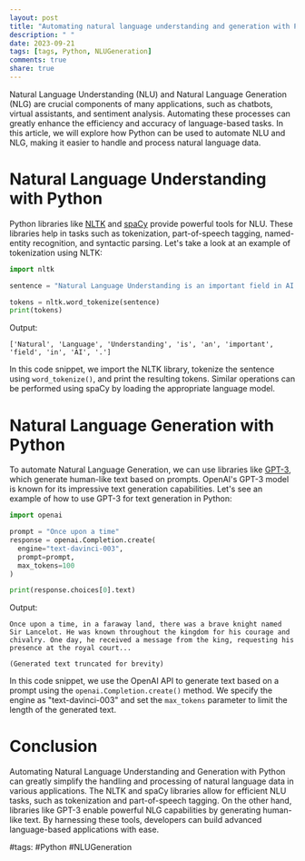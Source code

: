 ```yaml
---
layout: post
title: "Automating natural language understanding and generation with Python"
description: " "
date: 2023-09-21
tags: [tags, Python, NLUGeneration]
comments: true
share: true
---
```


Natural Language Understanding (NLU) and Natural Language Generation (NLG) are crucial components of many applications, such as chatbots, virtual assistants, and sentiment analysis. Automating these processes can greatly enhance the efficiency and accuracy of language-based tasks. In this article, we will explore how Python can be used to automate NLU and NLG, making it easier to handle and process natural language data.

# Natural Language Understanding with Python

Python libraries like [NLTK](https://www.nltk.org/) and [spaCy](https://spacy.io/) provide powerful tools for NLU. These libraries help in tasks such as tokenization, part-of-speech tagging, named-entity recognition, and syntactic parsing. Let's take a look at an example of tokenization using NLTK:

```python
import nltk

sentence = "Natural Language Understanding is an important field in AI."

tokens = nltk.word_tokenize(sentence)
print(tokens)
```

Output:
```
['Natural', 'Language', 'Understanding', 'is', 'an', 'important', 'field', 'in', 'AI', '.']
```

In this code snippet, we import the NLTK library, tokenize the sentence using `word_tokenize()`, and print the resulting tokens. Similar operations can be performed using spaCy by loading the appropriate language model.

# Natural Language Generation with Python

To automate Natural Language Generation, we can use libraries like [GPT-3](https://github.com/openai/gpt-3), which generate human-like text based on prompts. OpenAI's GPT-3 model is known for its impressive text generation capabilities. Let's see an example of how to use GPT-3 for text generation in Python:

```python
import openai

prompt = "Once upon a time"
response = openai.Completion.create(
  engine="text-davinci-003",
  prompt=prompt,
  max_tokens=100
)

print(response.choices[0].text)
```

Output:
```
Once upon a time, in a faraway land, there was a brave knight named Sir Lancelot. He was known throughout the kingdom for his courage and chivalry. One day, he received a message from the king, requesting his presence at the royal court...

(Generated text truncated for brevity)
```

In this code snippet, we use the OpenAI API to generate text based on a prompt using the `openai.Completion.create()` method. We specify the engine as "text-davinci-003" and set the `max_tokens` parameter to limit the length of the generated text.

# Conclusion

Automating Natural Language Understanding and Generation with Python can greatly simplify the handling and processing of natural language data in various applications. The NLTK and spaCy libraries allow for efficient NLU tasks, such as tokenization and part-of-speech tagging. On the other hand, libraries like GPT-3 enable powerful NLG capabilities by generating human-like text. By harnessing these tools, developers can build advanced language-based applications with ease.

#tags: #Python #NLUGeneration